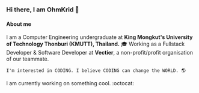 ### Hi there, I am OhmKrid 🙏

#### About me
I am a Computer Engineering undergraduate at **King Mongkut's University of Technology Thonburi (KMUTT), Thailand.** 🎓
Working as a Fullstack Developer & Software Developer at **Vectier**, a non-profit/profit organisation of our teammate.

```
I'm interested in CODING. I believe CODING can change the WORLD. 🌎
```

I am currently working on something cool. :octocat:

